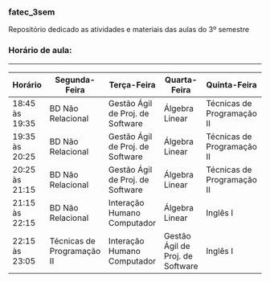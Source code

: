 ### fatec_3sem
Repositório dedicado as atividades e materiais das aulas do 3º semestre

### Horário de aula:
<hr/> 

| Horário | Segunda-Feira | Terça-Feira | Quarta-Feira | Quinta-Feira| Sexta-Feira |
|---------|---------|-------|--------|--------|-------|
|18:45 às 19:35| BD Não Relacional | Gestão Ágil de Proj. de Software | Álgebra Linear | Técnicas de Programação II | Desenvolvimento Web III | 
|19:35 às 20:25 | BD Não Relacional | Gestão Ágil de Proj. de Software | Álgebra Linear | Técnicas de Programação II | Desenvolvimento Web III | 
|20:25 às 21:15| BD Não Relacional | Gestão Ágil de Proj. de Software | Álgebra Linear| Técnicas de Programação II | Desenvolvimento Web III|
|21:15 às 22:15| BD Não Relacional | Interação Humano Computador | Álgebra Linear | Inglês I | Desenvolvimento Web III|
|22:15 às 23:05| Técnicas de Programação II | Interação Humano Computador |Gestão Ágil de Proj. de Software | Inglês I |  |